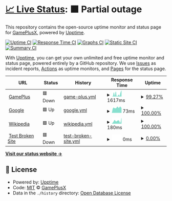 # [📈 Live Status](https://demo.upptime.js.org): <!--live status--> **🟧 Partial outage**

This repository contains the open-source uptime monitor and status page for [GamePlusX](https://demo.upptime.js.org), powered by [Upptime](https://github.com/upptime/upptime).

[![Uptime CI](https://github.com/GamePlusX/WebStatus/workflows/Uptime%20CI/badge.svg)](https://github.com/GamePlusX/WebStatus/actions?query=workflow%3A%22Uptime+CI%22)
[![Response Time CI](https://github.com/GamePlusX/WebStatus/workflows/Response%20Time%20CI/badge.svg)](https://github.com/GamePlusX/WebStatus/actions?query=workflow%3A%22Response+Time+CI%22)
[![Graphs CI](https://github.com/GamePlusX/WebStatus/workflows/Graphs%20CI/badge.svg)](https://github.com/GamePlusX/WebStatus/actions?query=workflow%3A%22Graphs+CI%22)
[![Static Site CI](https://github.com/GamePlusX/WebStatus/workflows/Static%20Site%20CI/badge.svg)](https://github.com/GamePlusX/WebStatus/actions?query=workflow%3A%22Static+Site+CI%22)
[![Summary CI](https://github.com/GamePlusX/WebStatus/workflows/Summary%20CI/badge.svg)](https://github.com/GamePlusX/WebStatus/actions?query=workflow%3A%22Summary+CI%22)

With [Upptime](https://upptime.js.org), you can get your own unlimited and free uptime monitor and status page, powered entirely by a GitHub repository. We use [Issues](https://github.com/GamePlusX/WebStatus/issues) as incident reports, [Actions](https://github.com/GamePlusX/WebStatus/actions) as uptime monitors, and [Pages](https://demo.upptime.js.org) for the status page.

<!--start: status pages-->
<!-- This summary is generated by Upptime (https://github.com/upptime/upptime) -->
<!-- Do not edit this manually, your changes will be overwritten -->
<!-- prettier-ignore -->
| URL | Status | History | Response Time | Uptime |
| --- | ------ | ------- | ------------- | ------ |
| <img alt="" src="https://favicons.githubusercontent.com/gam1.cf" height="13"> [GamePlus](https://gam1.cf) | 🟥 Down | [game-plus.yml](https://github.com/GamePlusX/WebStatus/commits/HEAD/history/game-plus.yml) | <details><summary><img alt="Response time graph" src="./graphs/game-plus/response-time-week.png" height="20"> 1617ms</summary><br><a href="https://uptime.gam1.cf/history/game-plus"><img alt="Response time 885" src="https://img.shields.io/endpoint?url=https%3A%2F%2Fraw.githubusercontent.com%2FGamePlusX%2FWebStatus%2FHEAD%2Fapi%2Fgame-plus%2Fresponse-time.json"></a><br><a href="https://uptime.gam1.cf/history/game-plus"><img alt="24-hour response time 3029" src="https://img.shields.io/endpoint?url=https%3A%2F%2Fraw.githubusercontent.com%2FGamePlusX%2FWebStatus%2FHEAD%2Fapi%2Fgame-plus%2Fresponse-time-day.json"></a><br><a href="https://uptime.gam1.cf/history/game-plus"><img alt="7-day response time 1617" src="https://img.shields.io/endpoint?url=https%3A%2F%2Fraw.githubusercontent.com%2FGamePlusX%2FWebStatus%2FHEAD%2Fapi%2Fgame-plus%2Fresponse-time-week.json"></a><br><a href="https://uptime.gam1.cf/history/game-plus"><img alt="30-day response time 831" src="https://img.shields.io/endpoint?url=https%3A%2F%2Fraw.githubusercontent.com%2FGamePlusX%2FWebStatus%2FHEAD%2Fapi%2Fgame-plus%2Fresponse-time-month.json"></a><br><a href="https://uptime.gam1.cf/history/game-plus"><img alt="1-year response time 927" src="https://img.shields.io/endpoint?url=https%3A%2F%2Fraw.githubusercontent.com%2FGamePlusX%2FWebStatus%2FHEAD%2Fapi%2Fgame-plus%2Fresponse-time-year.json"></a></details> | <details><summary><a href="https://uptime.gam1.cf/history/game-plus">99.27%</a></summary><a href="https://uptime.gam1.cf/history/game-plus"><img alt="All-time uptime 98.94%" src="https://img.shields.io/endpoint?url=https%3A%2F%2Fraw.githubusercontent.com%2FGamePlusX%2FWebStatus%2FHEAD%2Fapi%2Fgame-plus%2Fuptime.json"></a><br><a href="https://uptime.gam1.cf/history/game-plus"><img alt="24-hour uptime 100.00%" src="https://img.shields.io/endpoint?url=https%3A%2F%2Fraw.githubusercontent.com%2FGamePlusX%2FWebStatus%2FHEAD%2Fapi%2Fgame-plus%2Fuptime-day.json"></a><br><a href="https://uptime.gam1.cf/history/game-plus"><img alt="7-day uptime 99.27%" src="https://img.shields.io/endpoint?url=https%3A%2F%2Fraw.githubusercontent.com%2FGamePlusX%2FWebStatus%2FHEAD%2Fapi%2Fgame-plus%2Fuptime-week.json"></a><br><a href="https://uptime.gam1.cf/history/game-plus"><img alt="30-day uptime 99.83%" src="https://img.shields.io/endpoint?url=https%3A%2F%2Fraw.githubusercontent.com%2FGamePlusX%2FWebStatus%2FHEAD%2Fapi%2Fgame-plus%2Fuptime-month.json"></a><br><a href="https://uptime.gam1.cf/history/game-plus"><img alt="1-year uptime 98.82%" src="https://img.shields.io/endpoint?url=https%3A%2F%2Fraw.githubusercontent.com%2FGamePlusX%2FWebStatus%2FHEAD%2Fapi%2Fgame-plus%2Fuptime-year.json"></a></details>
| <img alt="" src="https://favicons.githubusercontent.com/www.google.com" height="13"> [Google](https://www.google.com) | 🟩 Up | [google.yml](https://github.com/GamePlusX/WebStatus/commits/HEAD/history/google.yml) | <details><summary><img alt="Response time graph" src="./graphs/google/response-time-week.png" height="20"> 73ms</summary><br><a href="https://uptime.gam1.cf/history/google"><img alt="Response time 91" src="https://img.shields.io/endpoint?url=https%3A%2F%2Fraw.githubusercontent.com%2FGamePlusX%2FWebStatus%2FHEAD%2Fapi%2Fgoogle%2Fresponse-time.json"></a><br><a href="https://uptime.gam1.cf/history/google"><img alt="24-hour response time 67" src="https://img.shields.io/endpoint?url=https%3A%2F%2Fraw.githubusercontent.com%2FGamePlusX%2FWebStatus%2FHEAD%2Fapi%2Fgoogle%2Fresponse-time-day.json"></a><br><a href="https://uptime.gam1.cf/history/google"><img alt="7-day response time 73" src="https://img.shields.io/endpoint?url=https%3A%2F%2Fraw.githubusercontent.com%2FGamePlusX%2FWebStatus%2FHEAD%2Fapi%2Fgoogle%2Fresponse-time-week.json"></a><br><a href="https://uptime.gam1.cf/history/google"><img alt="30-day response time 70" src="https://img.shields.io/endpoint?url=https%3A%2F%2Fraw.githubusercontent.com%2FGamePlusX%2FWebStatus%2FHEAD%2Fapi%2Fgoogle%2Fresponse-time-month.json"></a><br><a href="https://uptime.gam1.cf/history/google"><img alt="1-year response time 92" src="https://img.shields.io/endpoint?url=https%3A%2F%2Fraw.githubusercontent.com%2FGamePlusX%2FWebStatus%2FHEAD%2Fapi%2Fgoogle%2Fresponse-time-year.json"></a></details> | <details><summary><a href="https://uptime.gam1.cf/history/google">100.00%</a></summary><a href="https://uptime.gam1.cf/history/google"><img alt="All-time uptime 100.00%" src="https://img.shields.io/endpoint?url=https%3A%2F%2Fraw.githubusercontent.com%2FGamePlusX%2FWebStatus%2FHEAD%2Fapi%2Fgoogle%2Fuptime.json"></a><br><a href="https://uptime.gam1.cf/history/google"><img alt="24-hour uptime 100.00%" src="https://img.shields.io/endpoint?url=https%3A%2F%2Fraw.githubusercontent.com%2FGamePlusX%2FWebStatus%2FHEAD%2Fapi%2Fgoogle%2Fuptime-day.json"></a><br><a href="https://uptime.gam1.cf/history/google"><img alt="7-day uptime 100.00%" src="https://img.shields.io/endpoint?url=https%3A%2F%2Fraw.githubusercontent.com%2FGamePlusX%2FWebStatus%2FHEAD%2Fapi%2Fgoogle%2Fuptime-week.json"></a><br><a href="https://uptime.gam1.cf/history/google"><img alt="30-day uptime 100.00%" src="https://img.shields.io/endpoint?url=https%3A%2F%2Fraw.githubusercontent.com%2FGamePlusX%2FWebStatus%2FHEAD%2Fapi%2Fgoogle%2Fuptime-month.json"></a><br><a href="https://uptime.gam1.cf/history/google"><img alt="1-year uptime 100.00%" src="https://img.shields.io/endpoint?url=https%3A%2F%2Fraw.githubusercontent.com%2FGamePlusX%2FWebStatus%2FHEAD%2Fapi%2Fgoogle%2Fuptime-year.json"></a></details>
| <img alt="" src="https://favicons.githubusercontent.com/en.wikipedia.org" height="13"> [Wikipedia](https://en.wikipedia.org) | 🟩 Up | [wikipedia.yml](https://github.com/GamePlusX/WebStatus/commits/HEAD/history/wikipedia.yml) | <details><summary><img alt="Response time graph" src="./graphs/wikipedia/response-time-week.png" height="20"> 180ms</summary><br><a href="https://uptime.gam1.cf/history/wikipedia"><img alt="Response time 218" src="https://img.shields.io/endpoint?url=https%3A%2F%2Fraw.githubusercontent.com%2FGamePlusX%2FWebStatus%2FHEAD%2Fapi%2Fwikipedia%2Fresponse-time.json"></a><br><a href="https://uptime.gam1.cf/history/wikipedia"><img alt="24-hour response time 371" src="https://img.shields.io/endpoint?url=https%3A%2F%2Fraw.githubusercontent.com%2FGamePlusX%2FWebStatus%2FHEAD%2Fapi%2Fwikipedia%2Fresponse-time-day.json"></a><br><a href="https://uptime.gam1.cf/history/wikipedia"><img alt="7-day response time 180" src="https://img.shields.io/endpoint?url=https%3A%2F%2Fraw.githubusercontent.com%2FGamePlusX%2FWebStatus%2FHEAD%2Fapi%2Fwikipedia%2Fresponse-time-week.json"></a><br><a href="https://uptime.gam1.cf/history/wikipedia"><img alt="30-day response time 201" src="https://img.shields.io/endpoint?url=https%3A%2F%2Fraw.githubusercontent.com%2FGamePlusX%2FWebStatus%2FHEAD%2Fapi%2Fwikipedia%2Fresponse-time-month.json"></a><br><a href="https://uptime.gam1.cf/history/wikipedia"><img alt="1-year response time 227" src="https://img.shields.io/endpoint?url=https%3A%2F%2Fraw.githubusercontent.com%2FGamePlusX%2FWebStatus%2FHEAD%2Fapi%2Fwikipedia%2Fresponse-time-year.json"></a></details> | <details><summary><a href="https://uptime.gam1.cf/history/wikipedia">100.00%</a></summary><a href="https://uptime.gam1.cf/history/wikipedia"><img alt="All-time uptime 100.00%" src="https://img.shields.io/endpoint?url=https%3A%2F%2Fraw.githubusercontent.com%2FGamePlusX%2FWebStatus%2FHEAD%2Fapi%2Fwikipedia%2Fuptime.json"></a><br><a href="https://uptime.gam1.cf/history/wikipedia"><img alt="24-hour uptime 100.00%" src="https://img.shields.io/endpoint?url=https%3A%2F%2Fraw.githubusercontent.com%2FGamePlusX%2FWebStatus%2FHEAD%2Fapi%2Fwikipedia%2Fuptime-day.json"></a><br><a href="https://uptime.gam1.cf/history/wikipedia"><img alt="7-day uptime 100.00%" src="https://img.shields.io/endpoint?url=https%3A%2F%2Fraw.githubusercontent.com%2FGamePlusX%2FWebStatus%2FHEAD%2Fapi%2Fwikipedia%2Fuptime-week.json"></a><br><a href="https://uptime.gam1.cf/history/wikipedia"><img alt="30-day uptime 100.00%" src="https://img.shields.io/endpoint?url=https%3A%2F%2Fraw.githubusercontent.com%2FGamePlusX%2FWebStatus%2FHEAD%2Fapi%2Fwikipedia%2Fuptime-month.json"></a><br><a href="https://uptime.gam1.cf/history/wikipedia"><img alt="1-year uptime 100.00%" src="https://img.shields.io/endpoint?url=https%3A%2F%2Fraw.githubusercontent.com%2FGamePlusX%2FWebStatus%2FHEAD%2Fapi%2Fwikipedia%2Fuptime-year.json"></a></details>
| <img alt="" src="https://favicons.githubusercontent.com/thissitedoesnotexist.koj.co" height="13"> [Test Broken Site](https://thissitedoesnotexist.koj.co) | 🟥 Down | [test-broken-site.yml](https://github.com/GamePlusX/WebStatus/commits/HEAD/history/test-broken-site.yml) | <details><summary><img alt="Response time graph" src="./graphs/test-broken-site/response-time-week.png" height="20"> 0ms</summary><br><a href="https://uptime.gam1.cf/history/test-broken-site"><img alt="Response time 0" src="https://img.shields.io/endpoint?url=https%3A%2F%2Fraw.githubusercontent.com%2FGamePlusX%2FWebStatus%2FHEAD%2Fapi%2Ftest-broken-site%2Fresponse-time.json"></a><br><a href="https://uptime.gam1.cf/history/test-broken-site"><img alt="24-hour response time 0" src="https://img.shields.io/endpoint?url=https%3A%2F%2Fraw.githubusercontent.com%2FGamePlusX%2FWebStatus%2FHEAD%2Fapi%2Ftest-broken-site%2Fresponse-time-day.json"></a><br><a href="https://uptime.gam1.cf/history/test-broken-site"><img alt="7-day response time 0" src="https://img.shields.io/endpoint?url=https%3A%2F%2Fraw.githubusercontent.com%2FGamePlusX%2FWebStatus%2FHEAD%2Fapi%2Ftest-broken-site%2Fresponse-time-week.json"></a><br><a href="https://uptime.gam1.cf/history/test-broken-site"><img alt="30-day response time 0" src="https://img.shields.io/endpoint?url=https%3A%2F%2Fraw.githubusercontent.com%2FGamePlusX%2FWebStatus%2FHEAD%2Fapi%2Ftest-broken-site%2Fresponse-time-month.json"></a><br><a href="https://uptime.gam1.cf/history/test-broken-site"><img alt="1-year response time 0" src="https://img.shields.io/endpoint?url=https%3A%2F%2Fraw.githubusercontent.com%2FGamePlusX%2FWebStatus%2FHEAD%2Fapi%2Ftest-broken-site%2Fresponse-time-year.json"></a></details> | <details><summary><a href="https://uptime.gam1.cf/history/test-broken-site">0.00%</a></summary><a href="https://uptime.gam1.cf/history/test-broken-site"><img alt="All-time uptime 0.00%" src="https://img.shields.io/endpoint?url=https%3A%2F%2Fraw.githubusercontent.com%2FGamePlusX%2FWebStatus%2FHEAD%2Fapi%2Ftest-broken-site%2Fuptime.json"></a><br><a href="https://uptime.gam1.cf/history/test-broken-site"><img alt="24-hour uptime 0.00%" src="https://img.shields.io/endpoint?url=https%3A%2F%2Fraw.githubusercontent.com%2FGamePlusX%2FWebStatus%2FHEAD%2Fapi%2Ftest-broken-site%2Fuptime-day.json"></a><br><a href="https://uptime.gam1.cf/history/test-broken-site"><img alt="7-day uptime 0.00%" src="https://img.shields.io/endpoint?url=https%3A%2F%2Fraw.githubusercontent.com%2FGamePlusX%2FWebStatus%2FHEAD%2Fapi%2Ftest-broken-site%2Fuptime-week.json"></a><br><a href="https://uptime.gam1.cf/history/test-broken-site"><img alt="30-day uptime 0.00%" src="https://img.shields.io/endpoint?url=https%3A%2F%2Fraw.githubusercontent.com%2FGamePlusX%2FWebStatus%2FHEAD%2Fapi%2Ftest-broken-site%2Fuptime-month.json"></a><br><a href="https://uptime.gam1.cf/history/test-broken-site"><img alt="1-year uptime 0.00%" src="https://img.shields.io/endpoint?url=https%3A%2F%2Fraw.githubusercontent.com%2FGamePlusX%2FWebStatus%2FHEAD%2Fapi%2Ftest-broken-site%2Fuptime-year.json"></a></details>

<!--end: status pages-->

[**Visit our status website →**](https://demo.upptime.js.org)

## 📄 License

- Powered by: [Upptime](https://github.com/upptime/upptime)
- Code: [MIT](./LICENSE) © [GamePlusX](https://demo.upptime.js.org)
- Data in the `./history` directory: [Open Database License](https://opendatacommons.org/licenses/odbl/1-0/)
